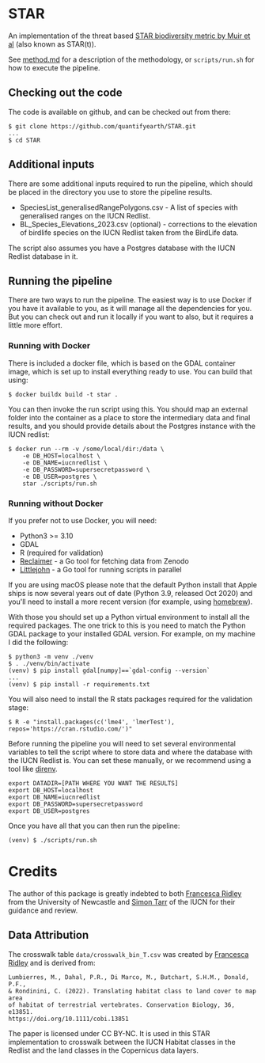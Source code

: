 # STAR

An implementation of the threat based [STAR biodiversity metric by Muir et al](https://www.nature.com/articles/s41559-021-01432-0) (also known as STAR(t)).

See [method.md](method.md) for a description of the methodology, or `scripts/run.sh` for how to execute the pipeline.

## Checking out the code

The code is available on github, and can be checked out from there:

```shell
$ git clone https://github.com/quantifyearth/STAR.git
...
$ cd STAR
```

## Additional inputs

There are some additional inputs required to run the pipeline, which should be placed in the directory you use to store the pipeline results.

* SpeciesList_generalisedRangePolygons.csv - A list of species with generalised ranges on the IUCN Redlist.
* BL_Species_Elevations_2023.csv (optional) - corrections to the elevation of birdlife species on the IUCN Redlist taken from the BirdLife data.

The script also assumes you have a Postgres database with the IUCN Redlist database in it.

## Running the pipeline

There are two ways to run the pipeline. The easiest way is to use Docker if you have it available to you, as it will manage all the dependencies for you. But you can check out and run it locally if you want to also, but it requires a little more effort.

### Running with Docker

There is included a docker file, which is based on the GDAL container image, which is set up to install everything ready to use. You can build that using:

```shell
$ docker buildx build -t star .
```

You can then invoke the run script using this. You should map an external folder into the container as a place to store the intermediary data and final results, and you should provide details about the Postgres instance with the IUCN redlist:

```shell
$ docker run --rm -v /some/local/dir:/data \
	-e DB_HOST=localhost \
	-e DB_NAME=iucnredlist \
	-e DB_PASSWORD=supersecretpassword \
	-e DB_USER=postgres \
	star ./scripts/run.sh
```

### Running without Docker

If you prefer not to use Docker, you will need:

* Python3 >= 3.10
* GDAL
* R (required for validation)
* [Reclaimer](https://github.com/quantifyearth/reclaimer/) - a Go tool for fetching data from Zenodo
* [Littlejohn](https://github.com/quantifyearth/littlejohn/) - a Go tool for running scripts in parallel

If you are using macOS please note that the default Python install that Apple ships is now several years out of date (Python 3.9, released Oct 2020) and you'll need to install a more recent version (for example, using [homebrew](https://brew.sh)).

With those you should set up a Python virtual environment to install all the required packages. The one trick to this is you need to match the Python GDAL package to your installed GDAL version. For example, on my machine I did the following:

```shell
$ python3 -m venv ./venv
$ . ./venv/bin/activate
(venv) $ pip install gdal[numpy]==`gdal-config --version`
...
(venv) $ pip install -r requirements.txt
```

You will also need to install the R stats packages required for the validation stage:

```shell
$ R -e "install.packages(c('lme4', 'lmerTest'), repos='https://cran.rstudio.com/')"
```

Before running the pipeline you will need to set several environmental variables to tell the script where to store data and where the database with the IUCN Redlist is. You can set these manually, or we recommend using a tool like [direnv](https://direnv.net).

```shell
export DATADIR=[PATH WHERE YOU WANT THE RESULTS]
export DB_HOST=localhost
export DB_NAME=iucnredlist
export DB_PASSWORD=supersecretpassword
export DB_USER=postgres
```

Once you have all that you can then run the pipeline:

```shell
(venv) $ ./scripts/run.sh
```

# Credits

The author of this package is greatly indebted to both [Francesca Ridley](https://www.ncl.ac.uk/nes/people/profile/francescaridley.html) from the University of Newcastle and [Simon Tarr](https://www.linkedin.com/in/simon-tarr-22069b209/) of the IUCN for their guidance and review.

## Data Attribution

The crosswalk table `data/crosswalk_bin_T.csv` was created by [Francesca Ridley](https://www.ncl.ac.uk/nes/people/profile/francescaridley.html) and is derived from:

```
Lumbierres, M., Dahal, P.R., Di Marco, M., Butchart, S.H.M., Donald, P.F.,
& Rondinini, C. (2022). Translating habitat class to land cover to map area
of habitat of terrestrial vertebrates. Conservation Biology, 36, e13851.
https://doi.org/10.1111/cobi.13851
```

The paper is licensed under CC BY-NC. It is used in this STAR implementation to crosswalk between the IUCN Habitat classes in the Redlist and the land classes in the Copernicus data layers.

